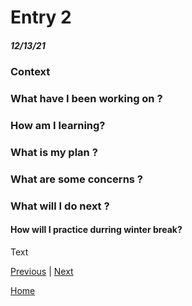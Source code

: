 # Entry 2
##### 12/13/21

### Context

### What have I been working on ?

### How am I learning?

### What is my plan ?

### What are some concerns ?

### What will I do next ?

#### How will I practice durring winter break?



Text

[Previous](entry01.md) | [Next](entry03.md)

[Home](../README.md)
